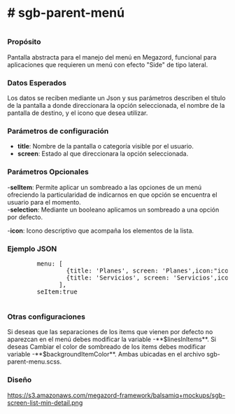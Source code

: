 <h1># sgb-parent-menú<h1>

<h3>Propósito</h3>

Pantalla abstracta para el manejo del menú en Megazord, funcional para aplicaciones que requieren un menú con efecto "Side" de tipo lateral.

<h3>Datos Esperados</h3>

Los datos se reciben mediante un Json y sus parámetros describen el título de la pantalla a donde direccionara la opción seleccionada, el nombre de la pantalla de destino, y el icono que desea utilizar.

<h3>Parámetros de configuración</h3>

- **title**: Nombre de la pantalla o categoría visible por el usuario.
- **screen**: Estado al que direccionara la opción seleccionada.

<h3>Parámetros Opcionales</h3>
    
-**selItem**: Permite aplicar un sombreado a las opciones de un menú ofreciendo la particularidad de indicarnos en que opción se encuentra el usuario para el momento.  
-**selection**: Mediante un booleano aplicamos un sombreado a una opción por defecto.

-**icon**: Icono descriptivo que acompaña los elementos de la lista.

  
<h3>Ejemplo JSON</h3>

<pre>
		menu: [
                {title: 'Planes', screen: 'Planes',icon:"icon ion-iphone",selection:false},
                {title: 'Servicios', screen: 'Servicios',icon:"icon ion-android-laptop",selection:false}
          	  ],
    	seItem:true	
    	
</pre>

<h3>Otras configuraciones</h3>
Si deseas que las separaciones de los items que vienen por defecto no aparezcan en el menú debes modificar la variable -**$linesInItems**.
Si deseas Cambiar el color de sombreado de los items debes modificar variable -**$backgroundItemColor**.
Ambas ubicadas en el archivo sgb-parent-menu.scss.

<h3>Diseño</h3>

https://s3.amazonaws.com/megazord-framework/balsamiq+mockups/sgb-screen-list-min-detail.png